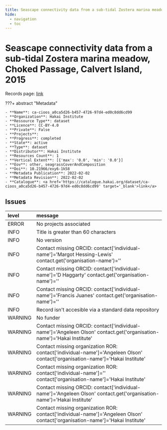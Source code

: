 ```yaml
---
title: Seascape connectivity data from a sub-tidal Zostera marina meadow, Choked Passage, Calvert Island, 2015
hide:
  - navigation
  - toc
---
```


# Seascape connectivity data from a sub-tidal Zostera marina meadow, Choked Passage, Calvert Island, 2015

Records page: <a href='https://catalogue.hakai.org/dataset/ca-cioos_a0ca5d26-b457-4726-97d4-ed0c8dd6cd99' target='_blank'>link</a>

???+ abstract "Metadata"

    - **Name**: ca-cioos_a0ca5d26-b457-4726-97d4-ed0c8dd6cd99 
    - **Organization**: Hakai Institute 
    - **Ressource Type**: dataset 
    - **Licence**: CC-BY-4.0 
    - **Private**: False 
    - **Projects**:  
    - **Progress**: completed 
    - **State**: active 
    - **Type**: dataset 
    - **Distributor**: Hakai Institute 
    - **Resources Count**: 1 
    - **Vertical Extent**: [{'max': '0.0', 'min': '0.0'}] 
    - **Eov**: other, seagrassCoverAndComposition 
    - **Doi**: 10.21966/exy6-1k58 
    - **Metadata Publication**: 2022-02-02 
    - **Metadata Revision**: 2022-02-02 
    - **Catalogue**: <a href='https://catalogue.hakai.org/dataset/ca-cioos_a0ca5d26-b457-4726-97d4-ed0c8dd6cd99' target='_blank'>link</a> 

<div id='map'></div>




## Issues
| level   | message                                                                                                                       |
|:--------|:------------------------------------------------------------------------------------------------------------------------------|
| ERROR   | No projects associated                                                                                                        |
| INFO    | Title is greater than 60 characters                                                                                           |
| INFO    | No version                                                                                                                    |
| INFO    | Contact missing ORCID: contact['individual-name']='Margot Hessing-Lewis' contact.get('organisation-name')=''                  |
| INFO    | Contact missing ORCID: contact['individual-name']='D Haggarty' contact.get('organisation-name')=''                            |
| INFO    | Contact missing ORCID: contact['individual-name']='Francis Juanes' contact.get('organisation-name')=''                        |
| INFO    | Record isn't accesible via a standard data repository                                                                         |
| WARNING | No funder                                                                                                                     |
| WARNING | Contact missing ORCID: contact['individual-name']='Angeleen Olson' contact.get('organisation-name')='Hakai Institute'         |
| WARNING | Contact missing organization ROR:  contact['individual-name']='Angeleen Olson' contact['organisation-name']='Hakai Institute' |
| WARNING | Contact missing organization ROR:  contact['individual-name']='' contact['organisation-name']='Hakai Institute'               |
| WARNING | Contact missing ORCID: contact['individual-name']='Angeleen Olson' contact.get('organisation-name')='Hakai Institute'         |
| WARNING | Contact missing organization ROR:  contact['individual-name']='Angeleen Olson' contact['organisation-name']='Hakai Institute' |


<script>
   document.addEventListener("DOMContentLoaded", function() {
    var map = L.map('map').setView([51.505, -125.09], 5);
    L.tileLayer('https://tile.openstreetmap.org/{z}/{x}/{y}.png', {
        maxZoom: 19,
        attribution: '&copy; <a href="http://www.openstreetmap.org/copyright">OpenStreetMap</a>'
    }).addTo(map);
    var geojsonFeature = {
        "type": "Feature",
        "properties": {
            "name" : "Seascape connectivity data from a sub-tidal Zostera marina meadow, Choked Passage, Calvert Island, 2015"
        },
        "geometry": {'type': 'Polygon', 'coordinates': [[[-128.24596616, 51.41449798], [-127.75115224, 51.41449798], [-127.75115224, 51.74287494], [-128.24596616, 51.74287494], [-128.24596616, 51.41449798]]]}
    }
    L.geoJSON(geojsonFeature).addTo(map);
   })
</script>
